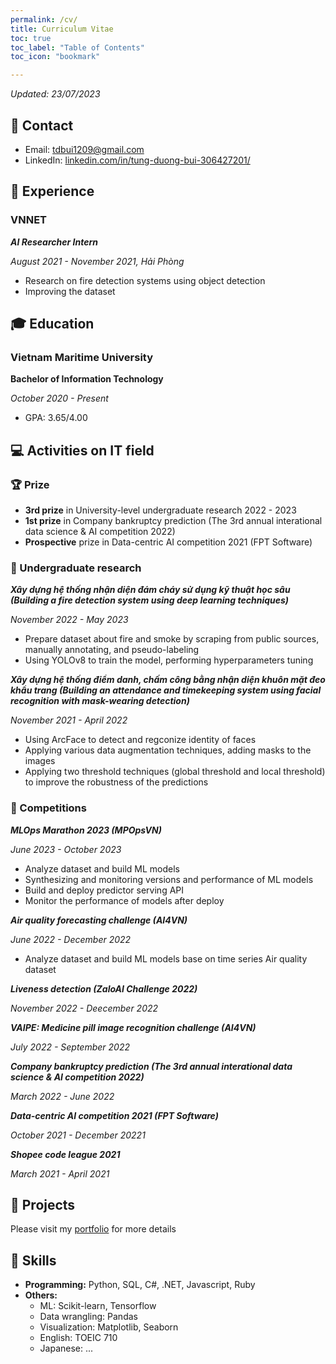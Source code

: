 ```yaml
---
permalink: /cv/
title: Curriculum Vitae
toc: true
toc_label: "Table of Contents"
toc_icon: "bookmark"

---
```

*Updated: 23/07/2023*

## 📧 Contact
- Email: tdbui1209@gmail.com
- LinkedIn: [linkedin.com/in/tung-duong-bui-306427201/](https://www.linkedin.com/in/tung-duong-bui-306427201/)

## 💼 Experience
### VNNET
***AI Researcher Intern***

*August 2021 - November 2021, Hải Phòng*
- Research on fire detection systems using object detection
- Improving the dataset

## 🎓 Education
### Vietnam Maritime University
**Bachelor of Information Technology**

*October 2020 - Present*
- GPA: 3.65/4.00

## 💻 Activities on IT field
### 🏆 Prize
- **3rd prize** in University-level undergraduate research 2022 - 2023
- **1st prize** in Company bankruptcy prediction (The 3rd annual interational data science & AI competition 2022)
- **Prospective** prize in Data-centric AI competition 2021 (FPT Software)

### 🔬 Undergraduate research
***Xây dựng hệ thống nhận diện đám cháy sử dụng kỹ thuật học sâu (Building a fire detection system using deep learning techniques)***

*November 2022 - May 2023*
- Prepare dataset about fire and smoke by scraping from public sources, manually annotating, and pseudo-labeling
- Using YOLOv8 to train the model, performing hyperparameters tuning

***Xây dựng hệ thống điểm danh, chấm công bằng nhận diện khuôn mặt đeo khẩu trang (Building an attendance and timekeeping system using facial recognition with mask-wearing detection)***

*November 2021 - April 2022*
- Using ArcFace to detect and regconize identity of faces
- Applying various data augmentation techniques, adding masks to the images
- Applying two threshold techniques (global threshold and local threshold) to improve the robustness of the predictions

### 🤖 Competitions
***MLOps Marathon 2023 (MPOpsVN)***

*June 2023 - October 2023*
- Analyze dataset and build ML models
- Synthesizing and monitoring versions and performance of ML models
- Build and deploy predictor serving API
- Monitor the performance of models after deploy

***Air quality forecasting challenge (AI4VN)***

*June 2022 - December 2022*
- Analyze dataset and build ML models base on time series Air quality dataset

***Liveness detection (ZaloAI Challenge 2022)***

*November 2022 - Deecember 2022*

***VAIPE: Medicine pill image recognition challenge (AI4VN)***

*July 2022 - September 2022*

***Company bankruptcy prediction (The 3rd annual interational data science & AI competition 2022)***

*March 2022 - June 2022*

***Data-centric AI competition 2021 (FPT Software)***

*October 2021 - December 20221*

***Shopee code league 2021***

*March 2021 - April 2021*

## 📝 Projects
Please visit my [portfolio](https://tdbui1209.github.io/portfolio/) for more details

## 🤖 Skills
- **Programming:** Python, SQL, C#, .NET, Javascript, Ruby
- **Others:** 
  - ML: Scikit-learn, Tensorflow
  - Data wrangling: Pandas
  - Visualization: Matplotlib, Seaborn
  - English: TOEIC 710
  - Japanese: ...
